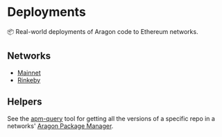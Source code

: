 # Deployments

:package: Real-world deployments of Aragon code to Ethereum networks.

## Networks

- [Mainnet](./mainnet)
- [Rinkeby](./rinkeby)

## Helpers

See the [apm-query](./apm-query.js) tool for getting all the versions of a specific repo in a networks' [Aragon Package Manager](https://hack.aragon.org/docs/package-management.html).
